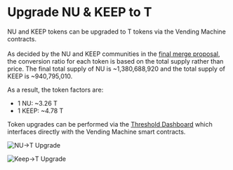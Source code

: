 # Upgrade NU & KEEP to T

NU and KEEP tokens can be upgraded to T tokens via the Vending Machine contracts. \
\
As decided by the NU and KEEP communities in the [final merge proposal](https://forum.keep.network/t/t-token-proposal-rc0/264), the conversion ratio for each token is based on the total supply rather than price. The final total supply of NU is \~1,380,688,920 and the total supply of KEEP is \~940,795,010.&#x20;

As a result, the token factors are:

* 1 NU: \~3.26 T
* 1 KEEP: \~4.78 T

Token upgrades can be performed via the [Threshold Dashboard](https://dashboard.threshold.network/upgrade) which interfaces directly with the Vending Machine smart contracts.

![NU->T Upgrade](../.gitbook/assets/NU\_to\_T\_Upgrade.png)

![Keep->T Upgrade](../.gitbook/assets/KEEP\_to\_T\_Upgrade.png)

